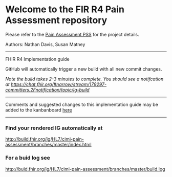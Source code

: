 # Welcome to the FIR R4 Pain Assessment repository

Please refer to the [Pain Assessment PSS](https://confluence.hl7.org/display/CIC/Pain+Assessment+PSS) for the project details.

Authors: Nathan Davis, Susan Matney

-----
FHIR R4 Implementation guide

GitHub will automatically trigger a new build with all new commit changes.

*Note the build takes 2-3 minutes to complete.  You should see a notifcation at https://chat.fhir.org/#narrow/stream/179297-committers.2Fnotification/topic/ig-build*

-----

Comments and suggested changes to this implementation guide may be added to the kanbanboard
[here](https://github.com/HL7/cimi-pain-assessment/projects/1)

-----

### Find your rendered IG automatically at
http://build.fhir.org/ig/HL7/cimi-pain-assessment/branches/master/index.html

### For a buid log see

http://buld.fhir.org/ig/HL7/cimi-pain-assessment/branches/master/build.log

